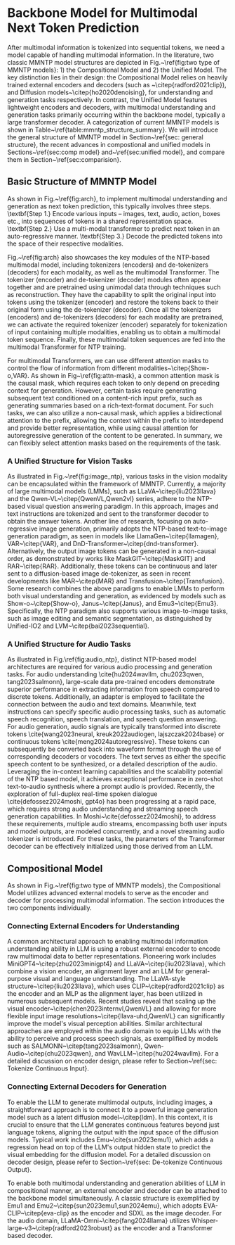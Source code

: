 # Backbone Model for Multimodal Next Token Prediction

After multimodal information is tokenized into sequential tokens, we need a model capable of handling multimodal information.
In the literature, two classic MMNTP model structures are depicted in Fig.~\ref{fig:two type of MMNTP models}: 1) the Compositional Model and 2) the Unified Model.
The key distinction lies in their design: the Compositional Model relies on heavily trained external encoders and decoders (such as ~\citep{radford2021clip}), and Diffusion models~\citep{ho2020denoising}, for understanding and generation tasks respectively.
In contrast, the Unified Model features lightweight encoders and decoders, with multimodal understanding and generation tasks primarily occurring within the backbone model, typically a large transformer decoder.
A categorization of current MMNTP models is shown in Table~\ref{table:mmntp_structure_summary}.
We will introduce the general structure of MMNTP model in Section~\ref{sec: general structure}, the recent advances in compostional and unified models in Sections~\ref{sec:comp model} and~\ref{sec:unified model}, and compare them in Section~\ref{sec:comparision}.

## Basic Structure of MMNTP Model

As shown in Fig.~\ref{fig:arch}, to implement multimodal understanding and generation as next token prediction, this typically involves three steps.
\textbf{Step 1.} Encode various inputs – images, text, audio, action, boxes etc., into sequences of tokens in a shared representation space.
\textbf{Step 2.} Use a multi-modal transformer to predict next token in an auto-regressive manner.
\textbf{Step 3.} Decode the predicted tokens into the space of their respective modalities.

Fig.~\ref{fig:arch} also showcases the key modules of the NTP-based multimodal model, including tokenizers (encoders) and de-tokenizers (decoders) for each modality, as well as the multimodal Transformer.
The tokenizer (encoder) and de-tokenizer (decoder) modules often appear together and are pretrained using unimodal data through techniques such as reconstruction.
They have the capability to split the original input into tokens using the tokenizer (encoder) and restore the tokens back to their original form using the de-tokenizer (decoder).
Once all the tokenizers (encoders) and de-tokenizers (decoders) for each modality are pretrained, we can activate the required tokenizer (encoder) separately for tokenization of input containing multiple modalities, enabling us to obtain a multimodal token sequence.
Finally, these multimodal token sequences are fed into the multimodal Transformer for NTP training.

For multimodal Transformers, we can use different attention masks to control the flow of information from different modalities~\citep{Show-o,VAR}.
As shown in Fig~\ref{fig:attn-mask}, a common attention mask is the causal mask, which requires each token to only depend on preceding context for generation.
However, certain tasks require generating subsequent text conditioned on a content-rich input prefix, such as generating summaries based on a rich-text-format document.
For such tasks, we can also utilize a non-causal mask, which applies a bidirectional attention to the prefix, allowing the context within the prefix to interdepend and provide better representation, while using causal attention for autoregressive generation of the content to be generated.
In summary, we can flexibly select attention masks based on the requirements of the task.

### A Unified Structure for Vision Tasks

As illustrated in Fig.~\ref{fig:image_ntp}, various tasks in the vision modality can be encapsulated within the framework of MMNTP.
Currently, a majority of large multimodal models (LMMs), such as LLaVA~\citep{liu2023llava} and the Qwen-VL~\citep{QwenVL,Qwen2vl} series, adhere to the NTP-based visual question answering paradigm.
In this approach, images and text instructions are tokenized and sent to the transformer decoder to obtain the answer tokens.
Another line of research, focusing on auto-regressive image generation, primarily adopts the NTP-based text-to-image generation paradigm, as seen in models like LlamaGen~\citep{llamagen}, VAR~\citep{VAR}, and DnD-Transformer~\citep{dnd-transformer}.
Alternatively, the output image tokens can be generated in a non-causal order, as demonstrated by works like MaskGIT~\citep{MaskGIT} and RAR~\citep{RAR}.
Additionally, these tokens can be continuous and later sent to a diffusion-based image de-tokenizer, as seen in recent developments like MAR~\citep{MAR} and Transfusion~\citep{Transfusion}.
Some research combines the above paradigms to enable LMMs to perform both visual understanding and generation, as evidenced by models such as Show-o~\citep{Show-o}, Janus~\citep{Janus}, and Emu3~\citep{Emu3}.
Specifically, the NTP paradigm also supports various image-to-image tasks, such as image editing and semantic segmentation, as distinguished by Unified-IO2 and LVM~\citep{bai2023sequential}.

### A Unified Structure for Audio Tasks

As illustrated in Fig.\ref{fig:audio_ntp}, distinct NTP-based model architectures are required for various audio processing and generation tasks.
For audio understanding \cite{hu2024wavllm, chu2023qwen, tang2023salmonn}, large-scale data pre-trained encoders demonstrate superior performance in extracting information from speech compared to discrete tokens.
Additionally, an adapter is employed to facilitate the connection between the audio and text domains.
Meanwhile, text instructions can specify specific audio processing tasks, such as automatic speech recognition, speech translation, and speech question answering.
For audio generation, audio signals are typically transformed into discrete tokens \cite{wang2023neural, kreuk2022audiogen, lajszczak2024base} or continuous tokens \cite{meng2024autoregressive}.
These tokens can subsequently be converted back into waveform format through the use of corresponding decoders or vocoders.
The text serves as either the specific speech content to be synthesized,  or a detailed description of the audio.
Leveraging the in-context learning capabilities and the scalability potential of the NTP based model, it achieves exceptional performance in zero-shot text-to-audio synthesis where a prompt audio is provided.
Recently, the exploration of full-duplex real-time spoken dialogue \cite{defossez2024moshi, gpt4o} has been progressing at a rapid pace, which requires strong audio understanding and streaming speech generation capabilities.
In Moshi~\cite{defossez2024moshi}, to address these requirements, multiple audio streams, encompassing both user inputs and model outputs, are modeled concurrently, and a novel streaming audio tokenizer is introduced.
For these tasks, the parameters of the Transformer decoder can be effectively initialized using those derived from an LLM.

## Compositional Model

As shown in Fig.~\ref{fig:two type of MMNTP models}, the Compositional Model utilizes advanced external models to serve as the encoder and decoder for processing multimodal information.
The section introduces the two components individually.

### Connecting External Encoders for Understanding

A common architectural approach to enabling multimodal information understanding ability in LLM is using a robust external encoder to encode raw multimodal data to better representations.
Pioneering work includes MiniGPT4~\citep{zhu2023minigpt4} and LLaVA~\citep{liu2023llava}, which combine a vision encoder, an alignment layer and an LLM for general-purpose visual and language understanding.
The LLaVA-style structure~\citep{liu2023llava}, which uses CLIP~\citep{radford2021clip} as the encoder and an MLP as the alignment layer, has been utilized in numerous subsequent models.
Recent studies reveal that scaling up the visual encoder~\citep{chen2023internvl,QwenVL} and allowing for more flexible input image resolutions~\citep{llava-uhd,QwenVL} can significantly improve the model's visual perception abilities.
Similar architectural approaches are employed within the audio domain to equip LLMs with the ability to perceive and process speech signals, as exemplified by models such as SALMONN~\citep{tang2023salmonn}, Qwen-Audio~\citep{chu2023qwen}, and WavLLM~\citep{hu2024wavllm}.
For a detailed discussion on encoder design, please refer to Section~\ref{sec: Tokenize Continuous Input}.

### Connecting External Decoders for Generation

To enable the LLM to generate multimodal outputs, including images, a straightforward approach is to connect it to a powerful image generation model such as a latent diffusion model~\citep{ldm}.
In this context, it is crucial to ensure that the LLM generates continuous features beyond just language tokens, aligning the output with the input space of the diffusion models.
Typical work includes Emu~\cite{sun2023emu1}, which adds a regression head on top of the LLM's output hidden state to predict the visual embedding for the diffusion model.
For a detailed discussion on decoder design, please refer to Section~\ref{sec: De-tokenize Continuous Output}.

To enable both multimodal understanding and generation abilities of LLM in compositional manner, an external encoder and decoder can be attached to the backbone model simultaneously.
A classic structure is exemplified by Emu1 and Emu2~\citep{sun2023emu1,sun2024emu}, which adopts EVA-CLIP~\citep{eva-clip} as the encoder and SDXL as the image decoder.
For the audio domain, LLaMA-Omni~\citep{fang2024llama} utilizes Whisper-large-v3~\citep{radford2023robust} as the encoder and a Transformer based decoder.
